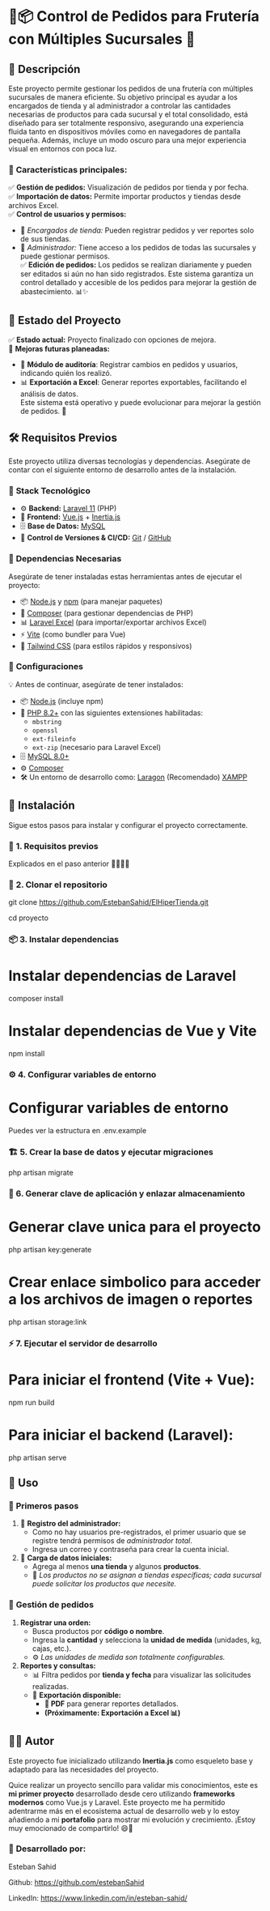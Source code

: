 # 🍏📦 Control de Pedidos para Frutería con Múltiples Sucursales 🏪  


## 📖 Descripción  
Este proyecto permite gestionar los pedidos de una frutería con múltiples sucursales de manera eficiente. Su objetivo principal es ayudar a los encargados de tienda y al administrador a controlar las cantidades necesarias de productos para cada sucursal y el total consolidado, está diseñado para ser totalmente responsivo, asegurando una experiencia fluida tanto en dispositivos móviles como en navegadores de pantalla pequeña. Además, incluye un modo oscuro para una mejor experiencia visual en entornos con poca luz.
### 🔹 **Características principales:**  
✅ **Gestión de pedidos:** Visualización de pedidos por tienda y por fecha.  
✅ **Importación de datos:** Permite importar productos y tiendas desde archivos Excel.  
✅ **Control de usuarios y permisos:** 
   - 📌 *Encargados de tienda:* Pueden registrar pedidos y ver reportes solo de sus tiendas.  
   - 🔑 *Administrador:* Tiene acceso a los pedidos de todas las sucursales y puede gestionar permisos.  
✅ **Edición de pedidos:** Los pedidos se realizan diariamente y pueden ser editados si aún no han sido registrados. 
Este sistema garantiza un control detallado y accesible de los pedidos para mejorar la gestión de abastecimiento. 📊✨  


## 🚀 Estado del Proyecto  
✅ **Estado actual:** Proyecto finalizado con opciones de mejora.  
🔄 **Mejoras futuras planeadas:**  
   - 📝 **Módulo de auditoría**: Registrar cambios en pedidos y usuarios, indicando quién los realizó.  
   - 📊 **Exportación a Excel**: Generar reportes exportables, facilitando el análisis de datos.  
Este sistema está operativo y puede evolucionar para mejorar la gestión de pedidos. 🚀  

## 🛠 Requisitos Previos  
Este proyecto utiliza diversas tecnologías y dependencias. Asegúrate de contar con el siguiente entorno de desarrollo antes de la instalación.

### 🔹 **Stack Tecnológico**  
- ⚙️ **Backend:** 
    [Laravel 11](https://laravel.com/) (PHP)
- 🎨 **Frontend:** 
    [Vue.js](https://vuejs.org/) + [Inertia.js](https://inertiajs.com/)  
- 🗄 **Base de Datos:** 
    [MySQL](https://www.mysql.com/)  
- 🚀 **Control de Versiones & CI/CD:** 
    [Git](https://git-scm.com/) / [GitHub](https://github.com/)  

### 🔹 **Dependencias Necesarias**  
Asegúrate de tener instaladas estas herramientas antes de ejecutar el proyecto:  
- 📦 [Node.js](https://nodejs.org/) y [npm](https://www.npmjs.com/) (para manejar paquetes)  
- 📜 [Composer](https://getcomposer.org/) (para gestionar dependencias de PHP)  
- 📊 [Laravel Excel](https://laravel-excel.com/) (para importar/exportar archivos Excel)  
- ⚡ [Vite](https://vitejs.dev/) (como bundler para Vue)  
- 🎨 [Tailwind CSS](https://tailwindcss.com/) (para estilos rápidos y responsivos)  

### 🔹 **Configuraciones**  
💡 Antes de continuar, asegúrate de tener instalados:  
- 📦 [Node.js](https://nodejs.org/) (incluye npm)  
- 🐘 [PHP 8.2+](https://www.php.net/) con las siguientes extensiones habilitadas:  
  - `mbstring`
  - `openssl`
  - `ext-fileinfo`
  - `ext-zip` (necesario para Laravel Excel)  
- 🗄 [MySQL 8.0+](https://www.mysql.com/)  
- ⚙️ [Composer](https://getcomposer.org/)  
- 🛠 Un entorno de desarrollo como:
    [Laragon](https://laragon.org/) (Recomendado)
    [XAMPP](https://www.apachefriends.org/)


## 🔧 Instalación  
Sigue estos pasos para instalar y configurar el proyecto correctamente.  
### 📌 **1. Requisitos previos**  
Explicados en el paso anterior ☝🏼️☝🏼️

### 🚀 **2. Clonar el repositorio**  
git clone https://github.com/EstebanSahid/ElHiperTienda.git

cd proyecto

### 📦 3. Instalar dependencias
# Instalar dependencias de Laravel
composer install  

# Instalar dependencias de Vue y Vite
npm install

### ⚙️ 4. Configurar variables de entorno
# Configurar variables de entorno
Puedes ver la estructura en .env.example

### 🏗 5. Crear la base de datos y ejecutar migraciones
php artisan migrate

### 🔑 6. Generar clave de aplicación y enlazar almacenamiento
# Generar clave unica para el proyecto
php artisan key:generate

# Crear enlace simbolico para acceder a los archivos de imagen o reportes
php artisan storage:link

### ⚡ 7. Ejecutar el servidor de desarrollo
# Para iniciar el frontend (Vite + Vue):
npm run build

# Para iniciar el backend (Laravel):
php artisan serve


## 📝 Uso  
### 🏁 **Primeros pasos**  
1. 📌 **Registro del administrador:**  
   - Como no hay usuarios pre-registrados, el primer usuario que se registre tendrá permisos de *administrador total*.  
   - Ingresa un correo y contraseña para crear la cuenta inicial.  
2. 🏪 **Carga de datos iniciales:**  
   - Agrega al menos **una tienda** y algunos **productos**.  
   - 📌 *Los productos no se asignan a tiendas específicas; cada sucursal puede solicitar los productos que necesite.*  

### 🛒 **Gestión de pedidos**  
1. **Registrar una orden:**  
   - Busca productos por **código o nombre**.  
   - Ingresa la **cantidad** y selecciona la **unidad de medida** (unidades, kg, cajas, etc.).  
   - ⚙️ *Las unidades de medida son totalmente configurables.*  
2. **Reportes y consultas:**  
   - 📊 Filtra pedidos por **tienda y fecha** para visualizar las solicitudes realizadas.  
   - 📄 **Exportación disponible:**  
     - **📌 PDF** para generar reportes detallados.  
     - **(Próximamente: Exportación a Excel 📊)**  


## 👨‍💻 Autor  
Este proyecto fue inicializado utilizando **Inertia.js** como esqueleto base y adaptado para las necesidades del proyecto.  

Quice realizar un proyecto sencillo para validar mis conocimientos, este es **mi primer proyecto** desarrollado desde cero utilizando **frameworks modernos** como Vue.js y Laravel. Este proyecto me ha permitido adentrarme más en el ecosistema actual de desarrollo web y lo estoy añadiendo a mi **portafolio** para mostrar mi evolución y crecimiento. ¡Estoy muy emocionado de compartirlo! 😄🚀

### 🔹 **Desarrollado por:**  
Esteban Sahid

Github: https://github.com/estebanSahid

LinkedIn: https://www.linkedin.com/in/esteban-sahid/
